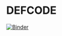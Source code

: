 # DEFCODE
[![Binder](https://mybinder.org/badge_logo.svg)](https://mybinder.org/v2/git/https%3A%2F%2Fgithub.com%2FAulicoAdiabatico%2FDEFCODE.git/HEAD)
